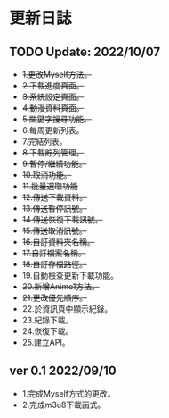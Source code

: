 # 更新日誌

## TODO Update: 2022/10/07
- ~~1.更改Myself方法。~~
- ~~2.下載進度頁面。~~
- ~~3.系統設定頁面。~~
- ~~4.動漫資料頁面。~~
- ~~5.關鍵字搜尋功能。~~
- 6.每周更新列表。
- 7.完結列表。
- ~~8.下載貯列管理。~~
- ~~9.暫停/繼續功能。~~
- ~~10.取消功能。~~
- ~~11.批量選取功能~~
- ~~12.傳送下載資料。~~
- ~~13.傳送暫停訊號。~~
- ~~14.傳送恢復下載訊號。~~
- ~~15.傳送取消訊號。~~
- ~~16.自訂資料夾名稱。~~
- ~~17.自訂檔案名稱。~~
- ~~18.自訂存檔路徑。~~
- 19.自動檢查更新下載功能。
- ~~20.新增Anime1方法。~~
- ~~21.更改優先順序。~~
- 22.於資訊頁中顯示紀錄。
- 23.紀錄下載。
- 24.恢復下載。
- 25.建立API。

## ver 0.1 2022/09/10
- 1.完成Myself方式的更改。
- 2.完成m3u8下載函式。
